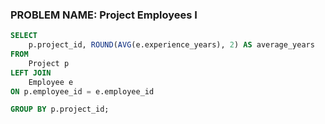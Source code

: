 ### PROBLEM NAME: Project Employees I

```sql
SELECT
    p.project_id, ROUND(AVG(e.experience_years), 2) AS average_years
FROM
    Project p
LEFT JOIN
    Employee e
ON p.employee_id = e.employee_id

GROUP BY p.project_id;
```
